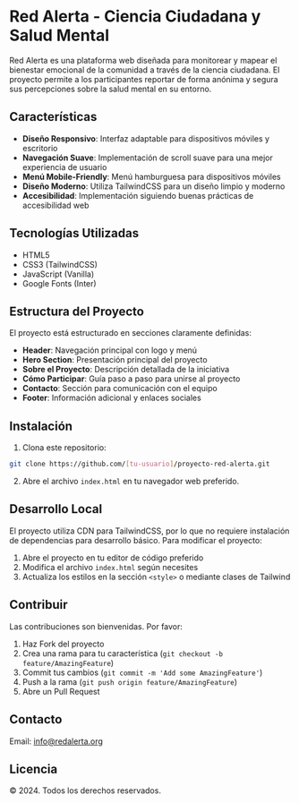 # Red Alerta - Ciencia Ciudadana y Salud Mental

Red Alerta es una plataforma web diseñada para monitorear y mapear el bienestar emocional de la comunidad a través de la ciencia ciudadana. El proyecto permite a los participantes reportar de forma anónima y segura sus percepciones sobre la salud mental en su entorno.

## Características

- **Diseño Responsivo**: Interfaz adaptable para dispositivos móviles y escritorio
- **Navegación Suave**: Implementación de scroll suave para una mejor experiencia de usuario
- **Menú Mobile-Friendly**: Menú hamburguesa para dispositivos móviles
- **Diseño Moderno**: Utiliza TailwindCSS para un diseño limpio y moderno
- **Accesibilidad**: Implementación siguiendo buenas prácticas de accesibilidad web

## Tecnologías Utilizadas

- HTML5
- CSS3 (TailwindCSS)
- JavaScript (Vanilla)
- Google Fonts (Inter)

## Estructura del Proyecto

El proyecto está estructurado en secciones claramente definidas:

- **Header**: Navegación principal con logo y menú
- **Hero Section**: Presentación principal del proyecto
- **Sobre el Proyecto**: Descripción detallada de la iniciativa
- **Cómo Participar**: Guía paso a paso para unirse al proyecto
- **Contacto**: Sección para comunicación con el equipo
- **Footer**: Información adicional y enlaces sociales

## Instalación

1. Clona este repositorio:
```bash
git clone https://github.com/[tu-usuario]/proyecto-red-alerta.git
```

2. Abre el archivo `index.html` en tu navegador web preferido.

## Desarrollo Local

El proyecto utiliza CDN para TailwindCSS, por lo que no requiere instalación de dependencias para desarrollo básico. Para modificar el proyecto:

1. Abre el proyecto en tu editor de código preferido
2. Modifica el archivo `index.html` según necesites
3. Actualiza los estilos en la sección `<style>` o mediante clases de Tailwind

## Contribuir

Las contribuciones son bienvenidas. Por favor:

1. Haz Fork del proyecto
2. Crea una rama para tu característica (`git checkout -b feature/AmazingFeature`)
3. Commit tus cambios (`git commit -m 'Add some AmazingFeature'`)
4. Push a la rama (`git push origin feature/AmazingFeature`)
5. Abre un Pull Request

## Contacto

Email: info@redalerta.org

## Licencia

© 2024. Todos los derechos reservados.